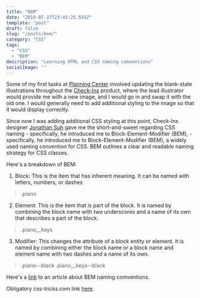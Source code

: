 ```yaml
---
title: "BEM"
date: "2019-07-27T23:45:25.555Z"
template: "post"
draft: false
slug: "/posts/bem/"
category: "CSS"
tags:
  - "CSS"
  - "BEM"
description: "Learning HTML and CSS naming comventions"
socialImage: ""
---
```


Some of my first tasks at <a href="https://planning.center/check-ins">Planning Center</a> involved updating the blank-state illustrations throughout the <a href="https://planning.center/check-ins">Check-Ins</a> product, where the lead illustrator would provide me with a new image, and I would go in and swap it with the old one. I would generally need to add additional styling to the image so that it would display correctly.

Since now I was adding additional CSS styling at this point, Check-Ins designer <a href="https://jonsuh.com/">Jonathan Suh</a> gave me the short-and-sweet regarding CSS naming - specifically, he introduced me to Block-Element-Modifier (BEM),  - specifically, he introduced me to Block-Element-Modifier (BEM), a widely used naming convention for CSS. BEM outlines a clear and readable naming strategy for CSS classes.

Here's a breakdown of BEM:

1. Block: This is the item that has inherent meaning. It can be named with letters, numbers, or dashes
>	.piano

2. Element: This is the item that is part of the block.  It is named by combining the block name with two underscores and a name of its own that describes a part of the block.
>	.piano__keys

3. Modifier: This changes the attribute of a block entity or element. It is named by combining either the block name or a block name and element name with two dashes and a name of its own.
>	.piano--black
>	.piano__keys--black

Here's a <a href="http://getbem.com/naming/">link</a> to an article about BEM naming comventions.

Obligatory css-tricks.com link <a href="https://css-tricks.com/bem-101/">here</a>.
